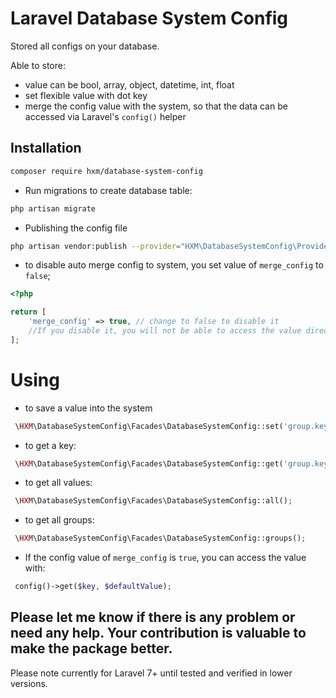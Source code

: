 # Laravel Database System Config

Stored all configs on your database.

Able to store:
- value can be bool, array, object, datetime, int, float
- set flexible value with dot key
- merge the config value with the system, so that the data can be accessed via Laravel's ```config()``` helper


## Installation


```bash
composer require hxm/database-system-config
```


* Run migrations to create database table:
```bash
php artisan migrate
```

* Publishing the config file

```bash
php artisan vendor:publish --provider="HXM\DatabaseSystemConfig\Providers\DatabaseSystemConfigServiceProvider" --tag="database_system_config"
```

* to disable auto merge config to system, you set value of ```merge_config``` to ```false```;

```php
<?php 

return [
    'merge_config' => true, // change to false to disable it
    //If you disable it, you will not be able to access the value directly through the system config($key)
];
```

# Using

* to save a value into the system
```php
 \HXM\DatabaseSystemConfig\Facades\DatabaseSystemConfig::set('group.key.index', $value);
```

* to get a key:
```php
 \HXM\DatabaseSystemConfig\Facades\DatabaseSystemConfig::get('group.key.index', $defaultValue);
```
* to get all values:
```php
 \HXM\DatabaseSystemConfig\Facades\DatabaseSystemConfig::all();
```
* to get all groups:
```php
 \HXM\DatabaseSystemConfig\Facades\DatabaseSystemConfig::groups();
```

* If the config value of ```merge_config``` is ```true```, you can access the value with:
```php
 config()->get($key, $defaultValue);
```

## Please let me know if there is any problem or need any help. Your contribution is valuable to make the package better.


Please note currently for Laravel 7+ until tested and verified in lower versions. 
